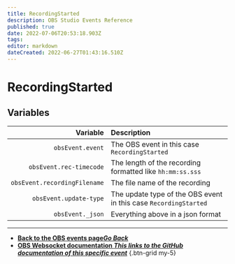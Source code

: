 ```yaml
---
title: RecordingStarted
description: OBS Studio Events Reference
published: true
date: 2022-07-06T20:53:18.903Z
tags:
editor: markdown
dateCreated: 2022-06-27T01:43:16.510Z
---
```


# RecordingStarted

## Variables

| Variable | Description |
|---------:|:------------|
| `obsEvent.event` | The OBS event in this case `RecordingStarted`
| `obsEvent.rec-timecode` | The length of the recording formatted like `hh:mm:ss.sss`
| `obsEvent.recordingFilename` | The file name of the recording |
| `obsEvent.update-type` | The update type of the OBS event in this case `RecordingStarted`
| `obsEvent._json` | Everything above in a json format

---

- [<i class="mdi mdi-chevron-left"></i>**Back to the OBS events page*Go Back***](/en/Broadcasters/OBS/Events)
- [<i class="mdi mdi-github"></i> **OBS Websocket documentation *This links to the GitHub documentation of this specific event***](https://github.com/obsproject/obs-websocket/blob/4.x-current/docs/generated/protocol.md#recordingstarted)
{.btn-grid my-5}

